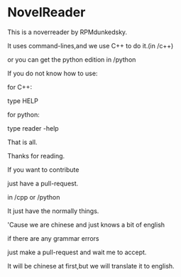 # NovelReader

This is a noverreader by RPMdunkedsky.

It uses command-lines,and we use C++ to do it.(in /c++)

or you can get the python edition in /python

If you do not know how to use:

for C++:

type HELP

for python:

type reader -help



That is all.

Thanks for reading.

If you want to contribute

just have a pull-request.

in /cpp or /python

It just have the normally things.

'Cause we are chinese and just knows a bit of english

if there are any grammar errors

just make a pull-request and wait me to accept.



It will be chinese at first,but we will translate it to english.
